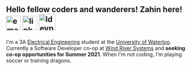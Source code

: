 ## Hello fellow coders and wanderers! Zahin here! <a href = "mailto:zm2zaman@uwaterloo.ca"><img src="https://icons.iconarchive.com/icons/graphicloads/100-flat-2/256/email-icon.png" alt="emaillogo" width="40"/></a> <a href = "https://www.linkedin.com/in/zahin-zaman"><img src="https://cdn4.iconfinder.com/data/icons/social-messaging-ui-color-shapes-2-free/128/social-linkedin-circle-512.png" alt="linkedinlogo" width="40"/></a> <a href = "https://devpost.com/alvii147"><img src="https://iconape.com/wp-content/files/bo/348599/png/devpost-logo.png" alt="ldevpostlogo" width="45"/></a>
I'm a 3A [Electrical Engineering](https://i.kym-cdn.com/photos/images/original/001/890/988/b2f.jpg) student at the [University of Waterloo](https://i.redd.it/tdl8a93guj201.jpg). Currently a Software Developer co-op at [Wind River Systems](https://www.windriver.com) and **seeking co-op opportunities for Summer 2021**. When I'm not coding, I'm playing soccer or training dragons.  
